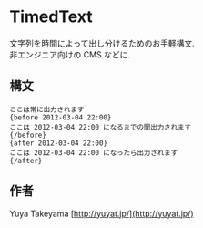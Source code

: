 TimedText
=========

文字列を時間によって出し分けるためのお手軽構文.  
非エンジニア向けの CMS などに.

構文
----

```
ここは常に出力されます
{before 2012-03-04 22:00}
ここは 2012-03-04 22:00 になるまでの間出力されます
{/before}
{after 2012-03-04 22:00}
ここは 2012-03-04 22:00 になったら出力されます
{/after}
```

作者
----

Yuya Takeyama [http://yuyat.jp/](http://yuyat.jp/)
